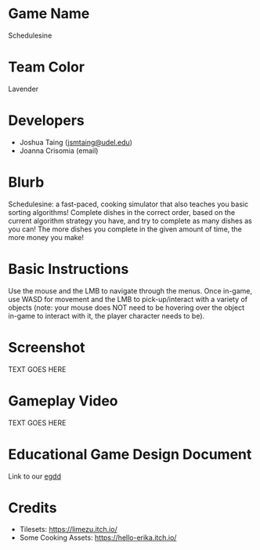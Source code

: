 # Game Name

Schedulesine

# Team Color

Lavender

# Developers

* Joshua Taing (jsmtaing@udel.edu)
* Joanna Crisomia (email)

# Blurb

Schedulesine: a fast-paced, cooking simulator that also teaches you basic sorting algorithms! Complete dishes in the correct order, based on the current algorithm strategy you have, and try to complete as many dishes as you can! The more dishes you complete in the given amount of time, the more money you make!

# Basic Instructions

Use the mouse and the LMB to navigate through the menus. Once in-game, use WASD for movement and the LMB to pick-up/interact with a variety of objects (note: your mouse does NOT need to be hovering over the object in-game to interact with it, the player character needs to be).

# Screenshot

TEXT GOES HERE

# Gameplay Video

TEXT GOES HERE

# Educational Game Design Document

Link to our [egdd](https://ud-s24-cisc374.github.io/final-project-lavender/docs/)

# Credits

- Tilesets: https://limezu.itch.io/
- Some Cooking Assets: https://hello-erika.itch.io/
